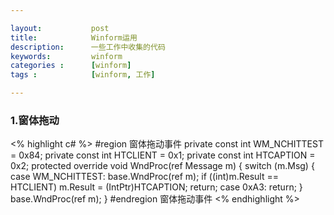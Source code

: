 ```yaml
---

layout:           post
title:            Winform运用
description:      一些工作中收集的代码
keywords:         winform
categories :      [winform]
tags :            [winform, 工作]

---
```


### 1.窗体拖动

<% highlight c# %>
              #region 窗体拖动事件
              private const int WM_NCHITTEST = 0x84;
              private const int HTCLIENT = 0x1;
              private const int HTCAPTION = 0x2;
              protected override void WndProc(ref Message m)
             {
                switch (m.Msg)
              {
                case WM_NCHITTEST:
                    base.WndProc(ref m);
                    if ((int)m.Result == HTCLIENT)
                        m.Result = (IntPtr)HTCAPTION;
                    return;
                case 0xA3:
                    return;
               }
                  base.WndProc(ref m);
        }
              #endregion 窗体拖动事件
<% endhighlight %>




